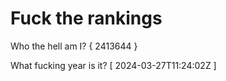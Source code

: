 # Fuck the rankings

Who the hell am I?
{ 2413644 }

What fucking year is it?
[ 2024-03-27T11:24:02Z ]
